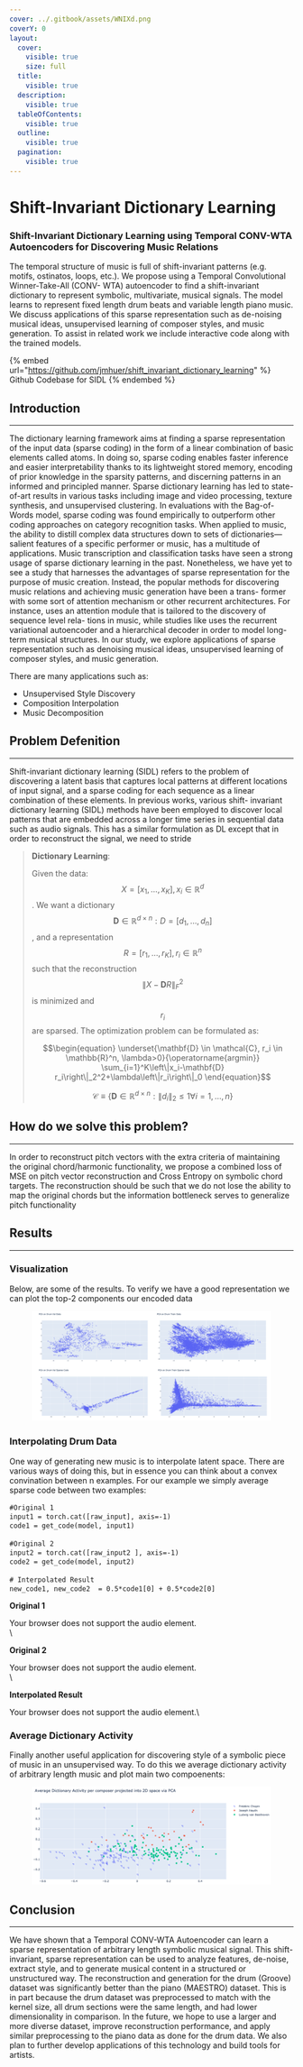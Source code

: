 ```yaml
---
cover: ../.gitbook/assets/WNIXd.png
coverY: 0
layout:
  cover:
    visible: true
    size: full
  title:
    visible: true
  description:
    visible: true
  tableOfContents:
    visible: true
  outline:
    visible: true
  pagination:
    visible: true
---
```


# Shift-Invariant Dictionary Learning

### Shift-Invariant Dictionary Learning using Temporal CONV-WTA Autoencoders for Discovering Music Relations

The temporal structure of music is full of shift-invariant patterns (e.g. motifs, ostinatos, loops, etc.). We propose using a Temporal Convolutional Winner-Take-All (CONV- WTA) autoencoder to find a shift-invariant dictionary to represent symbolic, multivariate, musical signals. The model learns to represent fixed length drum beats and variable length piano music. We discuss applications of this sparse representation such as de-noising musical ideas, unsupervised learning of composer styles, and music generation. To assist in related work we include interactive code along with the trained models.

{% embed url="https://github.com/jmhuer/shift_invariant_dictionary_learning" %}
Github Codebase for SIDL
{% endembed %}

## Introduction

***

The dictionary learning framework aims at finding a sparse representation of the input data (sparse coding) in the form of a linear combination of basic elements called atoms. In doing so, sparse coding enables faster inference and easier interpretability thanks to its lightweight stored memory, encoding of prior knowledge in the sparsity patterns, and discerning patterns in an informed and principled manner. Sparse dictionary learning has led to state-of-art results in various tasks including image and video processing, texture synthesis, and unsupervised clustering. In evaluations with the Bag-of-Words model, sparse coding was found empirically to outperform other coding approaches on category recognition tasks. When applied to music, the ability to distill complex data structures down to sets of dictionaries—salient features of a specific performer or music, has a multitude of applications. Music transcription and classification tasks have seen a strong usage of sparse dictionary learning in the past. Nonetheless, we have yet to see a study that harnesses the advantages of sparse representation for the purpose of music creation. Instead, the popular methods for discovering music relations and achieving music generation have been a trans- former with some sort of attention mechanism or other recurrent architectures. For instance, uses an attention module that is tailored to the discovery of sequence level rela- tions in music, while studies like uses the recurrent variational autoencoder and a hierarchical decoder in order to model long- term musical structures. In our study, we explore applications of sparse representation such as denoising musical ideas, unsupervised learning of composer styles, and music generation.

There are many applications such as:

* Unsupervised Style Discovery
* Composition Interpolation
* Music Decomposition

## Problem Defenition

***

Shift-invariant dictionary learning (SIDL) refers to the problem of discovering a latent basis that captures local patterns at different locations of input signal, and a sparse coding for each sequence as a linear combination of these elements. In previous works, various shift- invariant dictionary learning (SIDL) methods have been employed to discover local patterns that are embedded across a longer time series in sequential data such as audio signals. This has a similar formulation as DL except that in order to reconstruct the signal, we need to stride

> **Dictionary Learning**:
>
> Given the data: $$X=\left[x_{1}, \ldots, x_{K}\right], x_{i} \in \mathbb{R}^{d}$$ . We want a dictionary $$\mathbf{D} \in \mathbb{R}^{d \times n}: D=\left[d_{1}, \ldots, d_{n}\right]$$ , and a representation $$R=\left[r_{1}, \ldots, r_{K}\right], r_{i} \in \mathbb{R}^{n}$$ such that the reconstruction $$\|X-\mathbf{D} R\|_F^2$$ is minimized and $$r_{i}$$ are sparsed. The optimization problem can be formulated as:
>
>
>
> $$\begin{equation} \underset{\mathbf{D} \in \mathcal{C}, r_i \in \mathbb{R}^n, \lambda>0}{\operatorname{argmin}} \sum_{i=1}^K\left\|x_i-\mathbf{D} r_i\right\|_2^2+\lambda\left\|r_i\right\|_0 \end{equation}$$   &#x20;
>
>
>
> &#x20; $$\mathcal{C} \equiv\left\{\mathbf{D} \in \mathbb{R}^{d \times n}:\left\|d_{i}\right\|_{2} \leq 1 \forall i=1, \ldots, n\right\}$$

## How do we solve this problem?

***

In order to reconstruct pitch vectors with the extra criteria of maintaining the original chord/harmonic functionality, we propose a combined loss of MSE on pitch vector reconstruction and Cross Entropy on symbolic chord targets. The reconstruction should be such that we do not lose the ability to map the original chords but the information bottleneck serves to generalize pitch functionality

## Results

***

### Visualization

Below, are some of the results. To verify we have a good representation we can plot the top-2 components our encoded data



<figure><img src="../.gitbook/assets/pca.png" alt=""><figcaption></figcaption></figure>

### Interpolating Drum Data

One way of generating new music is to interpolate latent space. There are various ways of doing this, but in essence you can think about a convex convination between n examples. For our example we simply average sparse code between two examples:

```
#Original 1
input1 = torch.cat([raw_input], axis=-1)
code1 = get_code(model, input1)

#Original 2
input2 = torch.cat([raw_input2 ], axis=-1)
code2 = get_code(model, input2)

# Interpolated Result
new_code1, new_code2  = 0.5*code1[0] + 0.5*code2[0]

```

**Original 1**

Your browser does not support the audio element.\
\


**Original 2**

Your browser does not support the audio element.\
\


**Interpolated Result**

Your browser does not support the audio element.\


### Average Dictionary Activity

Finally another useful application for discovering style of a symbolic piece of music in an unsupervised way. To do this we average dictionary activity of arbitrary length music and plot main two compoenents:

<figure><img src="../.gitbook/assets/sidl.png" alt=""><figcaption></figcaption></figure>

## Conclusion

***

We have shown that a Temporal CONV-WTA Autoencoder can learn a sparse representation of arbitrary length symbolic musical signal. This shift-invariant, sparse representation can be used to analyze features, de-noise, extract style, and to generate musical content in a structured or unstructured way. The reconstruction and generation for the drum (Groove) dataset was significantly better than the piano (MAESTRO) dataset. This is in part because the drum dataset was preprocessed to match with the kernel size, all drum sections were the same length, and had lower dimensionality in comparison. In the future, we hope to use a larger and more diverse dataset, improve reconstruction performance, and apply similar preprocessing to the piano data as done for the drum data. We also plan to further develop applications of this technology and build tools for artists.

